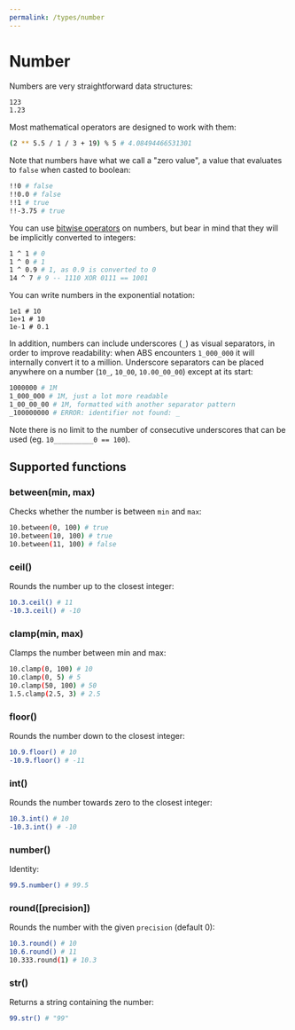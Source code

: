 ```yaml
---
permalink: /types/number
---
```


# Number

Numbers are very straightforward data structures:

```bash
123
1.23
```

Most mathematical operators are designed to work
with them:

```bash
(2 ** 5.5 / 1 / 3 + 19) % 5 # 4.08494466531301
```

Note that numbers have what we call a "zero value",
a value that evaluates to `false` when casted to boolean:

```bash
!!0 # false
!!0.0 # false
!!1 # true
!!-3.75 # true
```

You can use [bitwise operators](/syntax/operators) on numbers, but bear in
mind that they will be implicitly converted to integers:

```bash
1 ^ 1 # 0
1 ^ 0 # 1
1 ^ 0.9 # 1, as 0.9 is converted to 0
14 ^ 7 # 9 -- 1110 XOR 0111 == 1001
```

You can write numbers in the exponential notation:

```
1e1 # 10
1e+1 # 10
1e-1 # 0.1
```

In addition, numbers can include underscores (`_`) as visual
separators, in order to improve readability: when
ABS encounters `1_000_000` it will internally convert it
to a million. Underscore separators can be placed anywhere
on a number (`10_`, `10_00`, `10.00_00_00`) except at its start:

```bash
1000000 # 1M
1_000_000 # 1M, just a lot more readable
1_00_00_00 # 1M, formatted with another separator pattern
_100000000 # ERROR: identifier not found: _
```

Note there is no limit to the number of consecutive
underscores that can be used (eg. `10__________0 == 100`).

## Supported functions

### between(min, max)

Checks whether the number is between `min` and `max`:

```bash
10.between(0, 100) # true
10.between(10, 100) # true
10.between(11, 100) # false
```

### ceil()

Rounds the number up to the closest integer:

```bash
10.3.ceil() # 11
-10.3.ceil() # -10
```

### clamp(min, max)

Clamps the number between min and max:

```bash
10.clamp(0, 100) # 10
10.clamp(0, 5) # 5
10.clamp(50, 100) # 50
1.5.clamp(2.5, 3) # 2.5
```

### floor()

Rounds the number down to the closest integer:

```bash
10.9.floor() # 10
-10.9.floor() # -11
```

### int()

Rounds the number towards zero to the closest integer:

```bash
10.3.int() # 10
-10.3.int() # -10
```

### number()

Identity:

```bash
99.5.number() # 99.5
```

### round([precision])

Rounds the number with the given `precision` (default 0):

```bash
10.3.round() # 10
10.6.round() # 11
10.333.round(1) # 10.3
```

### str()

Returns a string containing the number:

```bash
99.str() # "99"
```
